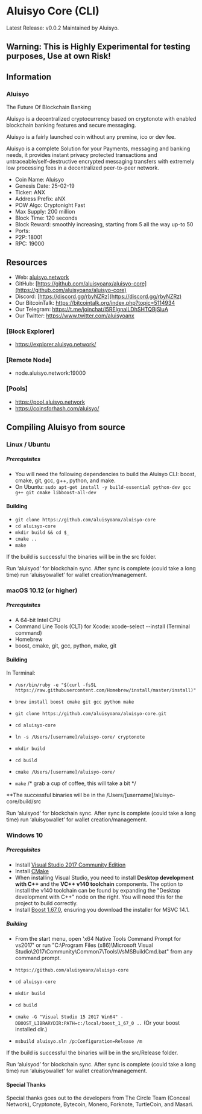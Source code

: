 # Aluisyo Core (CLI)
Latest Release: v0.0.2
Maintained by Aluisyo.

## Warning: This is Highly Experimental for testing purposes, Use at own Risk!

## Information
### Aluisyo

The Future Of Blockchain Banking

Aluisyo is a decentralized cryptocurrency based on cryptonote with enabled blockchain banking features and secure messaging.

Aluisyo is a fairly launched coin without any premine, ico or dev fee.

Aluisyo is a complete Solution for your Payments, messaging and banking needs, it provides instant privacy protected transactions and untraceable/self-destructive encrypted messaging transfers with extremely low processing fees in a decentralized peer-to-peer network.

- Coin Name: Aluisyo
- Genesis Date: 25-02-19
- Ticker: ANX
- Address Prefix: aNX
- POW Algo: Cryptonight Fast
- Max Supply: 200 million
- Block Time: 120 seconds
- Block Reward: smoothly increasing, starting from 5 all the way up-to 50
- Ports:
- P2P: 18001
- RPC: 19000


## Resources
- Web: [aluisyo.network](https://aluisyo.network/)
- GitHub: [https://github.com/aluisyoanx/aluisyo-core](https://github.com/aluisyoanx/aluisyo-core)
- Discord: [https://discord.gg/rbyNZRz](https://discord.gg/rbyNZRz)
- Our BitcoinTalk: https://bitcointalk.org/index.php?topic=5114934
- Our Telegram: https://t.me/joinchat/I5RElgnalLDhSHTQBjSluA
- Our Twitter: https://www.twitter.com/aluisyoanx

### [Block Explorer] 
- https://explorer.aluisyo.network/

### [Remote Node]
- node.aluisyo.network:19000

### [Pools] 
- https://pool.aluisyo.network
- https://coinsforhash.com/aluisyo/


## Compiling Aluisyo from source

### Linux / Ubuntu

##### Prerequisites

- You will need the following dependencies to build the Aluisyo CLI: boost, cmake, git, gcc, g++, python, and make.
- On Ubuntu: `sudo apt-get install -y build-essential python-dev gcc g++ git cmake libboost-all-dev`

#### Building

- `git clone https://github.com/aluisyoanx/aluisyo-core`
- `cd aluisyo-core`
- `mkdir build && cd $_`
- `cmake ..`
- `make`

If the build is successful the binaries will be in the src folder.

Run ‘aluisyod’ for blockchain sync. After sync is complete (could take a long time) run ‘aluisyowallet’ for wallet creation/management.


### macOS 10.12 (or higher)

##### Prerequisites

- A 64-bit Intel CPU
- Command Line Tools (CLT) for Xcode:   xcode-select --install (Terminal command)
- Homebrew
- boost, cmake, git, gcc, python, make, git

#### Building

In Terminal:

- `/usr/bin/ruby -e "$(curl -fsSL https://raw.githubusercontent.com/Homebrew/install/master/install)"`

- `brew install boost cmake git gcc python make`

- `git clone https://github.com/aluisyoanx/aluisyo-core.git`

- `cd aluisyo-core`
- `ln -s /Users/[username]/aluisyo-core/ cryptonote`
- `mkdir build`
- `cd build`
- `cmake /Users/[username]/aluisyo-core/`
- `make`     /* grab a cup of coffee, this will take a bit */

**The successful binaries will be in the /Users/[username]/aluisyo-core/build/src

Run ‘aluisyod’ for blockchain sync. After sync is complete (could take a long time) run ‘aluisyowallet’ for wallet creation/management.




### Windows 10

##### Prerequisites

- Install [Visual Studio 2017 Community Edition](https://www.visualstudio.com/thank-you-downloading-visual-studio/?sku=Community&rel=15&page=inlineinstall)
- Install [CMake](https://cmake.org/download/)
- When installing Visual Studio, you need to install **Desktop development with C++** and the **VC++ v140 toolchain** components. The option to install the v140 toolchain can be found by expanding the "Desktop development with C++" node on the right. You will need this for the project to build correctly.
- Install [Boost 1.67.0](https://boost.teeks99.com/bin/1.67.0/), ensuring you download the installer for MSVC 14.1.

##### Building

- From the start menu, open 'x64 Native Tools Command Prompt for vs2017' or run "C:\Program Files (x86)\Microsoft Visual Studio\2017\Community\Common7\Tools\VsMSBuildCmd.bat" from any command prompt.

- `https://github.com/aluisyoanx/aluisyo-core`
- `cd aluisyo-core`
- `mkdir build`
- `cd build`
- `cmake -G "Visual Studio 15 2017 Win64" -DBOOST_LIBRARYDIR:PATH=c:/local/boost_1_67_0 ..` (Or your boost installed dir.)
- `msbuild aluisyo.sln /p:Configuration=Release /m`

If the build is successful the binaries will be in the src/Release folder.

Run ‘aluisyod’ for blockchain sync. After sync is complete (could take a long time) run ‘aluisyowallet’ for wallet creation/management.

#### Special Thanks
Special thanks goes out to the developers from The Circle Team (Conceal Network), Cryptonote, Bytecoin, Monero, Forknote, TurtleCoin, and Masari.
